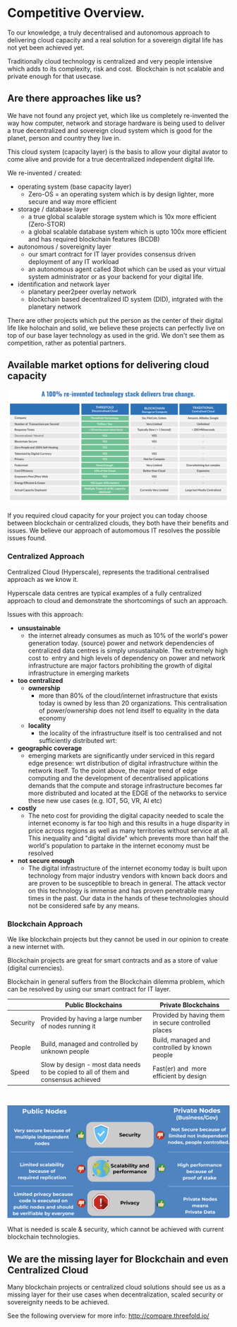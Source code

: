 # Competitive Overview.

To our knowledge, a truly decentralised and autonomous approach to delivering cloud capacity and a real solution for a sovereign digital life has not yet been achieved yet.

Traditionally cloud technology is centralized and very people intensive which adds to its complexity, risk and cost.  Blockchain is not scalable and private enough for that usecase.

## Are there approaches like us?

We have not found any project yet, which like us completely re-invented the way how computer, network and storage hardware is being used to deliver a true decentralized and sovereign cloud system which is good for the planet, person and country they live in.

This cloud system (capacity layer) is the basis to allow your digital avator to come alive and provide for a true decentralized independent digital life.

We re-invented / created:

- operating system (base capacity layer)
  - Zero-OS = an operating system which is by design lighter, more secure and way more efficient
- storage / database layer
  - a true global scalable storage system which is 10x more efficient (Zero-STOR)
  - a global scalable database system which is upto 100x more efficient and has required blockchain features (BCDB)
- autonomous / sovereignity layer
  - our smart contract for IT layer provides consensus driven deployment of any IT workload
  - an autonomous agent called 3bot which can be used as your virtual system administrator or as your backend for your digital life.
- identification and network layer 
  - planetary peer2peer overlay network
  - blockchain based decentralized ID system (DID), intgrated with the planetary network

There are other projects which put the person as the center of their digital life like holochain and solid, we believe these projects can perfectly live on top of our base layer technology as used in the grid. We don't see them as competition, rather as potential partners.

## Available market options for delivering cloud capacity

![](img/compare.png)

If you required cloud capacity for your project you can today choose between blockchain or centralized clouds, they both have their benefits and issues. We believe our approach of automomous IT resolves the possible issues found.

### Centralized Approach

Centralized Cloud (Hyperscale), represents the traditional centralised approach as we know it. 

Hyperscale data centres are typical examples of a fully centralized approach to cloud and demonstrate the shortcomings of such an approach. 

Issues with this approach:

- **unsustainable**
  - the internet already consumes as much as 10% of the world's power generation today. (source) power and network dependencies of centralized data centres is simply unsustainable. The extremely high cost to  entry and high levels of dependency on power and network infrastructure are major factors prohibiting the growth of digital infrastructure in emerging markets 
- **too centralized**
  - **ownership**
    - more than 80% of the cloud/internet infrastructure that exists today is owned by less than 20 organizations. This centralisation of power/ownership does not lend itself to equality in the data economy 
  - **locality**
    - the locality of the infrastructure itself is too centralised and not sufficiently distributed wrt: 
- **geographic coverage**
  - emerging markets are significantly under serviced in this regard 
edge presence: wrt distribution of digital infrastructure within the network itself. To the point above, the major trend of edge computing and the development of decentralised applications demands that the compute and storage infrastructure becomes far more distributed and located at the EDGE of the networks to service these new use cases (e.g. IOT, 5G, VR, AI etc)
- **costly**
  - The neto cost for providing the digital capacity needed to scale the internet economy is far too high and this results in a huge disparity in price across regions as well as many territories without service at all. This inequality and "digital divide" which prevents more than half the world's population to partake in the internet economy must be resolved
- **not secure enough**
  - The digital infrastructure of the internet economy today is built upon technology from major industry vendors with known back doors and are proven to be susceptible to breach in general. The attack vector on this technology is immense and has proven penetrable many times in the past. Our data in the hands of these technologies should not be considered safe by any means.

### Blockchain Approach

We like blockchain projects but they cannot be used in our opinion to create a new internet with.

Blockchain projects are great for smart contracts and as a store of value (digital currencies). 

Blockchain in general suffers from the Blockchain dilemma problem, which can be resolved by using our smart contract for IT layer.

|   | Public Blockchains  | Private Blockchains |
|---|---|---|
| Security  | Provided by having a large number of nodes running it  | Provided by having them in secure controlled places |
| People | Build, managed and controlled by unknown people | Build, managed and controlled by known people | 
| Speed | Slow by design - most data needs to be copied to all of them and consensus achieved | Fast(er) and  more efficient by design |

<BR>

![](img/blockchain_dilema.png)

What is needed is scale & security, which cannot be achieved with current blockchain technologies.



## We are the missing layer for Blockchain and even Centralized Cloud

Many blockchain projects or centralized cloud solutions should see us as a missing layer for their use cases when decentralization, scaled security or sovereignity needs to be achieved.

See the following overview for more info: http://compare.threefold.io/

